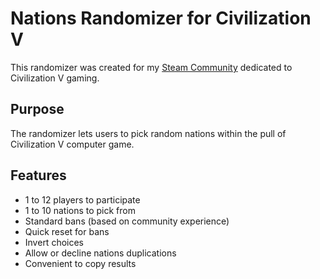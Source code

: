 # Nations Randomizer for Civilization V

This randomizer was created for my [Steam Community](https://steamcommunity.com/groups/civ5freegame) dedicated to Civilization V gaming.

## Purpose

The randomizer lets users to pick random nations within the pull of Civilization V computer game.

## Features

- 1 to 12 players to participate
- 1 to 10 nations to pick from
- Standard bans (based on community experience)
- Quick reset for bans
- Invert choices
- Allow or decline nations duplications
- Convenient to copy results
